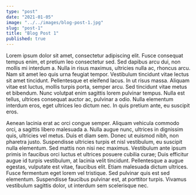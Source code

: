```yaml
---
type: "post"
date: "2021-01-05"
image: "../../images/blog-post-1.jpg"
slug: "post-1"
title: "Blog Post 1"
published: true
---
```


Lorem ipsum dolor sit amet, consectetur adipiscing elit. Fusce consequat tempus enim, et pretium leo consectetur sed. Sed dapibus arcu dui, non mollis mi interdum a. Nulla in risus maximus, ultricies nulla ac, rhoncus arcu. Nam sit amet leo quis urna feugiat tempor. Vestibulum tincidunt vitae lectus sit amet tincidunt. Pellentesque et eleifend lacus. In ut risus massa. Aliquam vitae est luctus, mollis turpis porta, semper arcu. Sed tincidunt vitae metus et bibendum. Nunc volutpat enim sagittis lorem pulvinar tempus. Nulla est tellus, ultrices consequat auctor ac, pulvinar a odio. Nulla elementum interdum eros, eget ultrices leo dictum nec. In quis pretium ante, eu suscipit eros.

Aenean lacinia erat ac orci congue semper. Aliquam vehicula commodo orci, a sagittis libero malesuada a. Nulla augue nunc, ultrices in dignissim quis, ultricies vel metus. Duis et diam sem. Donec ut euismod nibh, non pharetra justo. Suspendisse ultricies turpis et nisl vestibulum, eu suscipit nulla elementum. Sed mattis non nisi nec maximus. Vestibulum ante ipsum primis in faucibus orci luctus et ultrices posuere cubilia curae; Duis efficitur augue id turpis vestibulum, at lacinia velit tincidunt. Pellentesque a augue egestas, vulputate est vitae, faucibus elit. Etiam malesuada dictum ultrices. Fusce fermentum eget lorem vel tristique. Sed pulvinar quis est sed elementum. Suspendisse faucibus pulvinar est, at porttitor turpis. Vivamus vestibulum sagittis dolor, ut interdum sem scelerisque nec.
